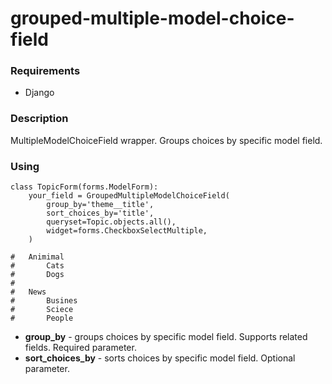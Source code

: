 # grouped-multiple-model-choice-field

### Requirements

- Django

### Description

MultipleModelChoiceField wrapper. Groups choices by specific model field.

### Using

    class TopicForm(forms.ModelForm):
        your_field = GroupedMultipleModelChoiceField(
            group_by='theme__title',
            sort_choices_by='title',
            queryset=Topic.objects.all(),
            widget=forms.CheckboxSelectMultiple,
        )
            
    #   Animimal
    #       Cats
    #       Dogs
    #
    #   News
    #       Busines
    #       Sciece
    #       People

- **group_by** - groups choices by specific model field. Supports related fields. Required parameter.
- **sort_choices_by** - sorts choices by specific model field. Optional parameter.